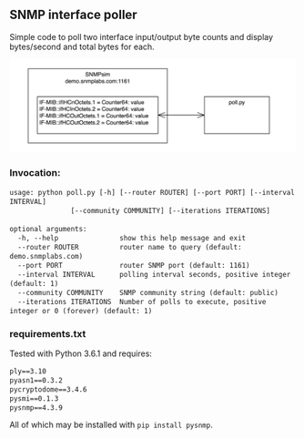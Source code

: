 ## SNMP interface poller
Simple code to poll two interface input/output byte counts and 
display bytes/second and total bytes for each.

![System Diagram](./doc/qrouter.jpg)

### Invocation:  

```
usage: python poll.py [-h] [--router ROUTER] [--port PORT] [--interval INTERVAL]
               [--community COMMUNITY] [--iterations ITERATIONS]

optional arguments:
  -h, --help               show this help message and exit
  --router ROUTER          router name to query (default: demo.snmplabs.com)
  --port PORT              router SNMP port (default: 1161)
  --interval INTERVAL      polling interval seconds, positive integer (default: 1)
  --community COMMUNITY    SNMP community string (default: public)
  --iterations ITERATIONS  Number of polls to execute, positive integer or 0 (forever) (default: 1)
```

### requirements.txt
Tested with Python 3.6.1 and requires:
```
ply==3.10
pyasn1==0.3.2
pycryptodome==3.4.6
pysmi==0.1.3
pysnmp==4.3.9
```
All of which may be installed with ```pip install pysnmp```.
